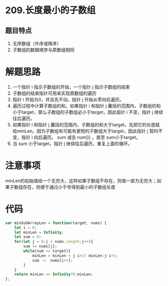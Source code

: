 # 209.长度最小的子数组
## 题目特点
1. 无序数组（升序或降序）
2. 子数组的数据顺序与原数组相同

# 解题思路
1. 一个指针 i 指示子数组的开始，一个指针 j 指示子数组的结束
2. 子数组的结束指针可用来实现原数组的遍历
3. 指针 i 开始为0，并且先不动。指针 j 开始从零向后遍历。
4. 遍历过程中计算子数组的和。如果指针 i 和指针 j 囊括的范围内，子数组的和小于target，那么子数组的子数组必小于target，因此指针 i 不变，指针 j 继续往后遍历。
5. 如果指针 i 和指针 j 囊括的范围内，子数组的和大于target，先把它的长度赋给minLen。因为子数组有可能有更短的子数组大于target，因此指针 j 暂时不变，指针 i 向后遍历。 sum 减去 num[i] ，直至 sum小于target。
6. 当 sum 小于target，指针 j 继续往后遍历，重复上面的循环。

# 注意事项
minLen的初始值给一个无穷大，这样如果子数组不存在，则值一直为无穷大；如果子数组存在，则便于通过小于号得到最小的子数组长度

# 代码
```javascript
var minSubArrayLen = function(target, nums) {
    let i = 0;
    let minLen = Infinity;
    let sum = 0;
    for(let j = 0;j < nums.length;j++){
        sum += nums[j];
        while(sum >= target){
            minLen = minLen < j-i+1? minLen:j-i+1;
            sum -=  nums[i++];
        }
    }
    return minLen == Infinity?0:minLen;
};
```